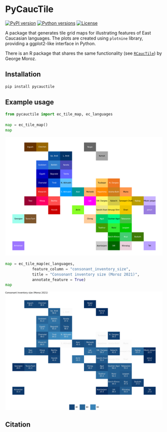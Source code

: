 # PyCaucTile

[![PyPI version](https://img.shields.io/pypi/v/PyCaucTile.svg)](https://pypi.org/project/PyCaucTile/)
[![Python versions](https://img.shields.io/pypi/pyversions/PyCaucTile.svg)](https://pypi.org/project/PyCaucTile/)
[![License](https://img.shields.io/pypi/l/PyCaucTile.svg)](https://pypi.org/project/PyCaucTile/)

A package that generates tile grid maps for illustrating features of East Caucasian languages. The plots are created using `plotnine` library, providing a ggplot2-like interface in Python. 

There is an R package that shares the same functionality (see [`RCaucTile`](https://github.com/LingConLab/RCaucTile)) by George Moroz.


## Installation
```bash
pip install pycauctile
```

## Example usage
```python
from pycauctile import ec_tile_map, ec_languages

map = ec_tile_map()
map
```
![example image](examples/figures/example1.png)

```python
map = ec_tile_map(ec_languages,
            feature_column = "consonant_inventory_size",
            title = "Consonant inventory size (Moroz 2021)",
            annotate_feature = True)
map
```
![example image](examples/figures/example2.png)

## Citation